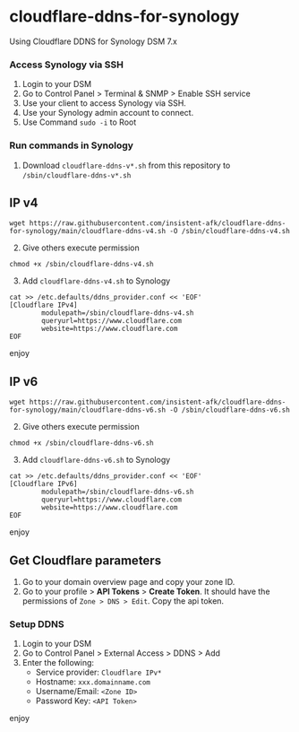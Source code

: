 # cloudflare-ddns-for-synology
Using Cloudflare DDNS for Synology DSM 7.x

### Access Synology via SSH

1. Login to your DSM
2. Go to Control Panel > Terminal & SNMP > Enable SSH service
3. Use your client to access Synology via SSH.
4. Use your Synology admin account to connect.
5. Use Command `sudo -i` to Root

### Run commands in Synology

1. Download `cloudflare-ddns-v*.sh` from this repository to `/sbin/cloudflare-ddns-v*.sh`

## IP v4

```
wget https://raw.githubusercontent.com/insistent-afk/cloudflare-ddns-for-synology/main/cloudflare-ddns-v4.sh -O /sbin/cloudflare-ddns-v4.sh
```

2. Give others execute permission

```
chmod +x /sbin/cloudflare-ddns-v4.sh
```

3. Add `cloudflare-ddns-v4.sh` to Synology

```
cat >> /etc.defaults/ddns_provider.conf << 'EOF'
[Cloudflare IPv4]
        modulepath=/sbin/cloudflare-ddns-v4.sh
        queryurl=https://www.cloudflare.com
        website=https://www.cloudflare.com
EOF

```

enjoy

## IP v6

```
wget https://raw.githubusercontent.com/insistent-afk/cloudflare-ddns-for-synology/main/cloudflare-ddns-v6.sh -O /sbin/cloudflare-ddns-v6.sh
```

2. Give others execute permission

```
chmod +x /sbin/cloudflare-ddns-v6.sh
```

3. Add `cloudflare-ddns-v6.sh` to Synology

```
cat >> /etc.defaults/ddns_provider.conf << 'EOF'
[Cloudflare IPv6]
        modulepath=/sbin/cloudflare-ddns-v6.sh
        queryurl=https://www.cloudflare.com
        website=https://www.cloudflare.com
EOF

```

enjoy

## Get Cloudflare parameters

1. Go to your domain overview page and copy your zone ID.
2. Go to your profile > **API Tokens** > **Create Token**. It should have the permissions of `Zone > DNS > Edit`. Copy the api token.

### Setup DDNS

1. Login to your DSM
2. Go to Control Panel > External Access > DDNS > Add
3. Enter the following:
   - Service provider: `Cloudflare IPv*`
   - Hostname: `xxx.domainname.com`
   - Username/Email: `<Zone ID>`
   - Password Key: `<API Token>`

enjoy
